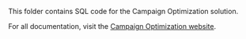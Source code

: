 This folder contains SQL code for the Campaign Optimization solution.

For all documentation, visit the [Campaign Optimization website](https://microsoft.github.io/r-server-campaign-optimization).